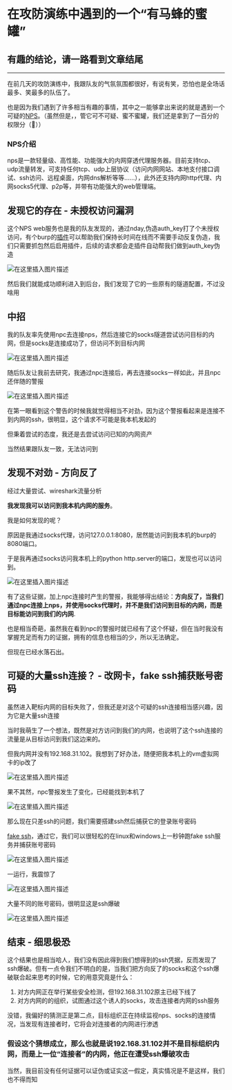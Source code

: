 # 在攻防演练中遇到的一个“有马蜂的蜜罐”

## 有趣的结论，请一路看到文章结尾

---

在前几天的攻防演练中，我跟队友的气氛氛围都很好，有说有笑，恐怕也是全场话最多、笑最多的队伍了。

也是因为我们遇到了许多相当有趣的事情，其中之一能够拿出来说的就是遇到一个可疑的[NPS](https://ehang-io.github.io/nps/#/example)。（虽然但是，，管它可不可疑、蜜不蜜罐，我们还是拿到了一百分的权限分（🤣））

### NPS介绍

nps是一款轻量级、高性能、功能强大的内网穿透代理服务器。目前支持tcp、udp流量转发，可支持任何tcp、udp上层协议（访问内网网站、本地支付接口调试、ssh访问、远程桌面，内网dns解析等等……），此外还支持内网http代理、内网socks5代理、p2p等，并带有功能强大的web管理端。

## 发现它的存在 - 未授权访问漏洞

这个NPS web服务也是我的队友发现的，通过nday,伪造auth_key打了个未授权访问，有个burp的[插件](https://github.com/weishen250/npscrack)可以帮助我们保持长时间在线而不需要手动反复伪造，我们只需要抓包然后启用插件，后续的请求都会走插件自动帮我们做到auth_key伪造

![在这里插入图片描述](https://i-blog.csdnimg.cn/direct/3c8a569cba6d4c0dae7fec5732348b77.png)

然后我们就能成功顺利进入到后台，我们发现了它的一些原有的隧道配置，不过没啥用

## 中招

我的队友率先使用npc去连接nps，然后连接它的socks隧道尝试访问目标的内网，但是socks是连接成功了，但访问不到目标内网

![在这里插入图片描述](https://i-blog.csdnimg.cn/direct/455c01c0a82e4d1d9b693874bd1cebfa.png)

随后队友让我前去研究，我通过npc连接后，再去连接socks一样如此，并且npc还伴随的警报

![在这里插入图片描述](https://i-blog.csdnimg.cn/direct/8a20305a604f4f7082da57ba319e5fb5.png)

在第一眼看到这个警告的时候我就觉得相当不对劲，因为这个警报看起来是连接不到内网的ssh，很明显，这个请求不可能是我本机发起的

但秉着尝试的态度，我还是去尝试访问已知的内网资产

当然结果跟队友一致，无法访问到

## 发现不对劲 - 方向反了

经过大量尝试、wireshark流量分析

**我发现我可以访问到我本机内网的服务**。

我是如何发现的呢？

原因是我通过socks代理，访问127.0.0.1:8080，居然能访问到我本机的burp的8080端口。

于是我再通过socks访问我本机上的python http.server的端口，发现也可以访问到。

![在这里插入图片描述](https://i-blog.csdnimg.cn/direct/deb101ecf2f9467e86e243322272704c.png)

有了这些证据，加上npc连接时产生的警报，我能够得出结论：**方向反了，当我们通过npc连接上nps，并使用socks代理时，并不是我们访问到目标的内网，而是目标能访问到我们的内网**.

也是相当奇葩，虽然我在看到npc的警报时就已经有了这个怀疑，但在当时我没有掌握充足而有力的证据，拥有的信息也相当的少，所以无法确定。

但现在已经水落石出。

## 可疑的大量ssh连接？ - 改网卡，fake ssh捕获账号密码

虽然进入靶标内网的目标失败了，但我还是对这个可疑的ssh连接相当感兴趣，因为它是大量ssh连接

当时我萌生了一个想法，既然是对方访问到我们的内网，也说明了这个ssh连接的流量是从目标访问到我们这边来的。

但我内网并没有192.168.31.102。我想到了好办法，随便把我本机上的vm虚拟网卡的ip改了

![在这里插入图片描述](https://i-blog.csdnimg.cn/direct/5eb44405ca70427eb968d8d01fc976ce.png)

果不其然，npc警报发生了变化，已经能找到本机了

![在这里插入图片描述](https://i-blog.csdnimg.cn/direct/b6bdf180feab4b559173f90f2a8930de.png)

那么现在只差ssh的问题，我们需要搭建ssh然后捕获它的登录账号密码

[fake ssh](https://github.com/hugefiver/fakessh)，通过它，我们可以很轻松的在linux和windows上一秒钟跑fake ssh服务并捕获账号密码

![在这里插入图片描述](https://i-blog.csdnimg.cn/direct/5eb77eef2930416bbedbb19a16164990.png)

一运行，我震惊了

![在这里插入图片描述](https://i-blog.csdnimg.cn/direct/668f86acad6646ebba653e9d0c327afe.png)

大量不同的账号密码，很明显这是ssh爆破

![在这里插入图片描述](https://i-blog.csdnimg.cn/direct/20fb30d5825f4b82a00e20ae54e64061.png)

## 结束 - 细思极恐

这个结果也是相当哈人，我们没有因此得到我们想得到的ssh凭据，反而发现了ssh爆破。但有一点令我们不明白的是，当我们把方向反了的socks和这个ssh爆破联合起来思考的时候，它的用意究竟是什么：

1. 对方内网正在举行某些安全检测，但192.168.31.102原主已经下线了
2. 对方内网的的组织，试图通过这个诱人的socks，攻击连接者内网的ssh服务

没错，我偏好的猜测正是第二点，目标组织正在持续监视nps、socks的连接情况，当发现有连接者时，它将会对连接者的内网进行渗透

### 假设这个猜想成立，那么也就是说192.168.31.102并不是目标组织内网，而是上一位“连接者”的内网，他正在遭受ssh爆破攻击

当然，我目前没有任何证据可以证伪或证实这一假定，真实情况是不是这样，我们也不得而知